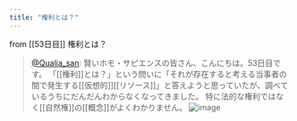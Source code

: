 ```yaml
---
title: "権利とは？"
---
```


from [[53日目]]
権利とは？
> [@Qualia_san](https://twitter.com/Qualia_san/status/1604483289888133123?s=20&t=AurMx9N3nqtGmczfiFCzTg): 賢いホモ・サピエンスの皆さん、こんにちは。53日目です。
> 「[[権利]]とは？」という問いに「それが存在すると考える当事者の間で発生する[[仮想的]][[リソース]]」と答えようと思っていたが、調べているうちにだんだんわからなくなってきました。
> 特に法的な権利ではなく[[自然権]]の[[概念]]がよくわかりません。
> ![image](https://pbs.twimg.com/media/FkREBmYUAAACRd2.png)

